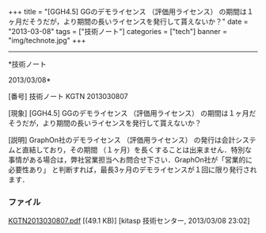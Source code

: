 ﻿+++
title = "[GGH4.5] GGのデモライセンス （評価用ライセンス） の期間は１ヶ月だそうだが，より期間の長いライセンスを発行して貰えないか？"
date = "2013-03-08"
tags = ["技術ノート"]
categories = ["tech"]
banner = "img/technote.jpg"
+++

-----------------------------------------------------------------------------------------------------------------------------

*技術ノート

2013/03/08*


[番号]
技術ノート KGTN 2013030807

[現象]
[GGH4.5] GGのデモライセンス （評価用ライセンス）
の期間は１ヶ月だそうだが，より期間の長いライセンスを発行して貰えないか？

[説明]
GraphOn社のデモライセンス （評価用ライセンス）
の発行は会計システムと直結しており，その期間
（１ヶ月）を長くすることは出来ません．特別な事情がある場合は，弊社営業担当へお問合せ下さい．GraphOn社が「営業的に必要性あり」
と判断すれば，最長3ヶ月のデモライセンスが１回に限り発行されます．


### ファイル

 
 


[KGTN2013030807.pdf](http://techreport.kitasp.net/attachments/download/1274/KGTN2013030807.pdf)
 [(49.1 KB)] [kitasp 技術センター, 2013/03/08
23:02]


 


 

